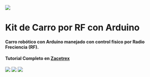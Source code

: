 ![](https://zacetrex.com/wp-content/uploads/2025/02/Zacetrex-Logo-vert-celeste2-scaled.webp)

#  Kit de Carro por RF con Arduino

#### Carro robótico con Arduino manejado con control fisico por Radio Freciencia (RF).

#### Tutorial Completo en [Zacetrex](http://zacetrex.com)

![](https://zacetrex.com/wp-content/uploads/2025/03/Kit-de-Carro-con-Control-RF.png)
![](https://zacetrex.com/wp-content/uploads/2025/03/Kit-de-Carro-con-Control-RF-control.png)
![](https://zacetrex.com/wp-content/uploads/2025/03/Kit-BMS-2S.png)
